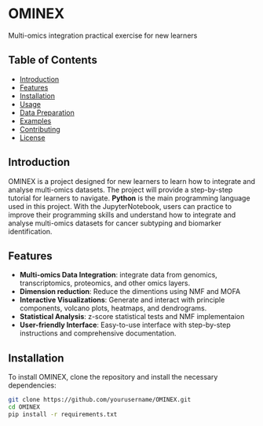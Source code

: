 # OMINEX
Multi-omics integration practical exercise for new learners

## Table of Contents

- [Introduction](#introduction)
- [Features](#features)
- [Installation](#installation)
- [Usage](#usage)
- [Data Preparation](#data-preparation)
- [Examples](#examples)
- [Contributing](#contributing)
- [License](#license)

## Introduction

OMINEX is a project designed for new learners to learn how to integrate and analyse multi-omics datasets. The project will provide a step-by-step tutorial for learners to navigate. **Python** is the main programming language used in this project. With the JupyterNotebook, users can practice to improve their programming skills and understand how to integrate and analyse multi-omics datasets for cancer subtyping and biomarker identification.

## Features

- **Multi-omics Data Integration**: integrate data from genomics, transcriptomics, proteomics, and other omics layers.
- **Dimension reduction**: Reduce the dimentions using NMF and MOFA
- **Interactive Visualizations**: Generate and interact with principle components, volcano plots, heatmaps, and dendrograms.
- **Statistical Analysis**: z-score statistical tests and NMF implementaion
- **User-friendly Interface**: Easy-to-use interface with step-by-step instructions and comprehensive documentation.

## Installation

To install OMINEX, clone the repository and install the necessary dependencies:

```bash
git clone https://github.com/yourusername/OMINEX.git
cd OMINEX
pip install -r requirements.txt
